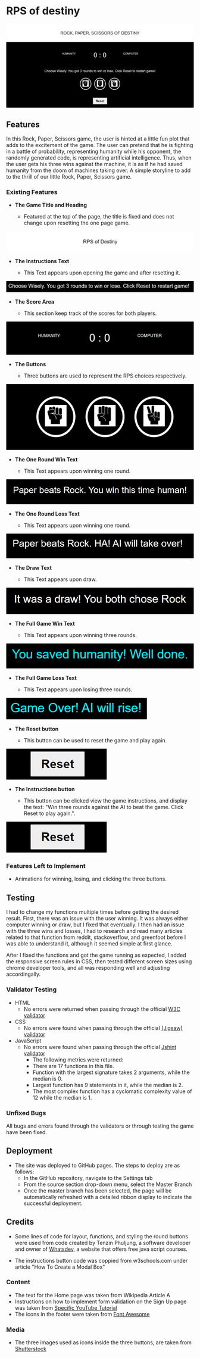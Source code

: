 # RPS of destiny

![full](assets/images/full.PNG)

## Features 

In this Rock, Paper, Scissors game, the user is hinted at a little fun plot that adds to the excitement of the game. The user can pretend that he is fighting in a battle of probability, representing humanity while his opponent, the randomly generated code, is representing artificial intelligence. Thus, when the user gets his three wins against the machine, it is as if he had saved humanity from the doom of machines taking over. A simple storyline to add to the thrill of our little Rock, Paper, Scissors game.

### Existing Features

- __The Game Title and Heading__

  - Featured at the top of the page, the title is fixed and does not change upon resetting the one page game.

![title](assets/images/head.PNG)

- __The Instructions Text__

  - This Text appears upon opening the game and after resetting it. 

![text1](assets/images/text1.PNG)


- __The Score Area__

  - This section keep track of the scores for both players. 

![score](assets/images/score.PNG)

- __The Buttons__

  - Three buttons are used to represent the RPS choices respectively. 

![buttons](assets/images/choices.PNG)

- __The One Round Win Text__

  - This Text appears upon winning one round. 

![win](assets/images/text-win.PNG)

- __The One Round Loss Text__

  - This Text appears upon winning one round. 

![loss](assets/images/text-loss.PNG)

- __The Draw Text__

  - This Text appears upon draw. 

![draw](assets/images/draw-text.PNG)

- __The Full Game Win Text__

  - This Text appears upon winning three rounds. 

![full win](assets/images/text-win-game.PNG)

- __The Full Game Loss Text__

  - This Text appears upon losing three rounds.

![win](assets/images/text-game-over.PNG)

- __The Reset button__

  - This button can be used to reset the game and play again. 

![reset](assets/images/reset-button.PNG)

- __The Instructions button__

  - This button can be clicked view the game instructions, and display the text: "Win three rounds against the AI to beat the game. Click Reset to play again.". 

![reset](assets/images/reset-button.PNG)

### Features Left to Implement

- Animations for winning, losing, and clicking the three buttons. 

## Testing 

I had to change my functions multiple times before getting the desired result. First, there was an issue with the user winning. It was always either computer winning or draw, but I fixed that eventually. I then had an issue with the three wins and losses, I had to research and read many articles related to that function from reddit, stackoverflow, and greenfoot before I was able to understand it, although it seemed simple at first glance. 

After I fixed the functions and got the game running as expected, I added the responsive screen rules in CSS, then tested different screen sizes using chrome developer tools, and all was responding well and adjusting accordingally. 


### Validator Testing 

- HTML
    - No errors were returned when passing through the official [W3C validator](https://validator.w3.org/nu/#textarea)
- CSS
    - No errors were found when passing through the official [(Jigsaw) validator](https://jigsaw.w3.org/css-validator/validator)
- JavaScript
    - No errors were found when passing through the official [Jshint validator](https://jshint.com/)
      - The following metrics were returned: 
      - There are 17 functions in this file.
      - Function with the largest signature takes 2 arguments, while the median is 0.
      - Largest function has 9 statements in it, while the median is 2.
      - The most complex function has a cyclomatic complexity value of 12 while the median is 1.

### Unfixed Bugs

All bugs and errors found through the validators or through testing the game have been fixed. 

## Deployment

- The site was deployed to GitHub pages. The steps to deploy are as follows: 
  - In the GitHub repository, navigate to the Settings tab 
  - From the source section drop-down menu, select the Master Branch
  - Once the master branch has been selected, the page will be automatically refreshed with a detailed ribbon display to indicate the successful deployment. 


## Credits 

 - Some lines of code for layout, functions, and styling the round buttons were used from code created by Tenzin Phuljung, a software developer and owner of [Whatsdev](https://www.whatsdev.com/), a website that offers free java script courses.

 - The instructions button code was coppied from w3schools.com under article "How To Create a Modal Box"

### Content 

- The text for the Home page was taken from Wikipedia Article A
- Instructions on how to implement form validation on the Sign Up page was taken from [Specific YouTube Tutorial](https://www.youtube.com/)
- The icons in the footer were taken from [Font Awesome](https://fontawesome.com/)

### Media

- The three images used as icons inside the three buttons, are taken from [Shutterstock](https://www.shutterstock.com/)



